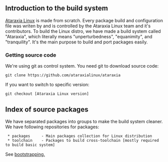 ## Introduction to the build system
[Ataraxia Linux](https://github.com/ataraxialinux/ataraxia) is made from scratch. Every package build and configuration file was writen by and is controlled by the Ataraxia Linux team and it's contributors. To build the Linux distro, we have made a build system called "Ataraxia", which literally means "unperturbedness", "equanimity", and "tranquility". It's the main purpose to build and port packages easily.

### Getting source code
We're using git as control system. You need git to download source code:
```
git clone https://github.com/ataraxialinux/ataraxia
```
If you want to switch to specific version:
```
git checkout [Ataraxia Linux version]
```

## Index of source packages
We have separated packages into groups to make the build system cleaner. We have following repositories for packages:
```
 * packages     - Main packages collection for Linux distribution
 * toolchain    - Packages to build cross-toolchain [mostly required to build basic system]
```

See [bootstrapping.](bootstrapping.md)
